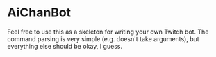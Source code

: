 # AiChanBot

Feel free to use this as a skeleton for writing your own Twitch bot. The command parsing is very simple (e.g. doesn't take arguments), but everything else should be okay, I guess.
